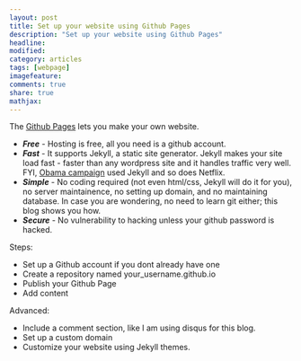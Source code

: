 ```yaml
---
layout: post
title: Set up your website using Github Pages 
description: "Set up your website using Github Pages"
headline:
modified: 
category: articles
tags: [webpage]
imagefeature: 
comments: true
share: true
mathjax:
---
```



The [Github Pages](https://pages.github.com/) lets you make your own website. 

* **_Free_** - Hosting is free, all you need is a github account.
* **_Fast_** - It supports Jekyll, a static site generator. Jekyll makes your site load fast - faster than any wordpress site and it handles traffic very well. FYI, [Obama campaign](https://contribute.ofa.us/donation/index-ovf-ec-alt-1.html) used Jekyll and so does Netflix.
* **_Simple_** - No coding required (not even html/css, Jekyll will do it for you), no server maintainence, no setting up domain, and no maintaining database. In case you are wondering, no need to learn git either; this blog shows you how. 
* **_Secure_** - No vulnerability to hacking unless your github password is hacked.

Steps:
* Set up a Github account if you dont already have one
* Create a repository named your_username.github.io
* Publish your Github Page
* Add content 

Advanced:
* Include a comment section, like I am using disqus for this blog.
* Set up a custom domain
* Customize your website using Jekyll themes.
